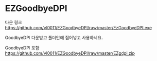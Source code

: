 # EZGoodbyeDPI

다운 링크
https://github.com/vl0011/EZGoodbyeDPI/raw/master/EzGoodbyeDPI.exe

GoodbyeDPI 다운받고 폴더안에 집어넣고 사용하세요.

GoodbyeDPI 포함
https://github.com/vl0011/EZGoodbyeDPI/raw/master/EZgdpi.zip
